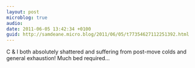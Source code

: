 ```yaml
---
layout: post
microblog: true
audio: 
date: 2011-06-05 13:42:34 +0100
guid: http://samdeane.micro.blog/2011/06/05/t77354627112251392.html
---
```

C &amp; I both absolutely shattered and suffering from post-move colds and general exhaustion! Much bed required...
